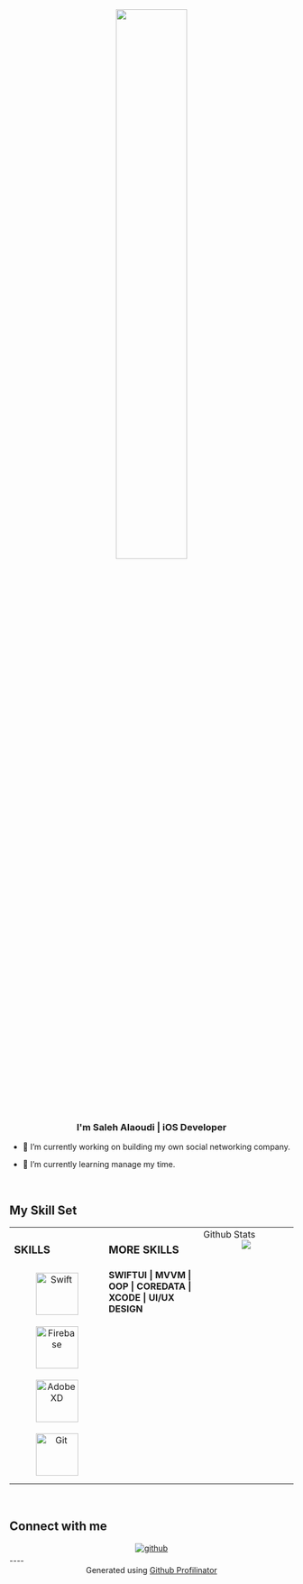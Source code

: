 <div align="center">
<img src="https://rishavanand.github.io/static/images/greetings.gif" align="center" style="width: 50%" />
</div>  
  

### <div align="center">I'm Saleh Alaoudi | iOS Developer </div>  
  

- 🔭 I’m currently working on building my own social networking company.  
  

- 🌱 I’m currently learning manage my time.  
  

  
  

  
  

<br/>  


## My Skill Set  
<table><tr><td valign="top" width="33%">



### SKILLS  
<div align="center">  
<img style="margin: 10px" src="https://profilinator.rishav.dev/skills-assets/swift-original-wordmark.svg" alt="Swift" height="75" />  
<img style="margin: 10px" src="https://profilinator.rishav.dev/skills-assets/firebase.png" alt="Firebase" height="75" />  
<img style="margin: 10px" src="https://profilinator.rishav.dev/skills-assets/adobexd.png" alt="Adobe XD" height="75" />  
<img style="margin: 10px" src="https://profilinator.rishav.dev/skills-assets/git-scm-icon.svg" alt="Git" height="75" />  
</div>

</td><td valign="top" width="33%">



### MORE SKILLS  
#### SWIFTUI | MVVM | OOP | COREDATA | XCODE | UI/UX DESIGN   


</td><td valign="top" width="33%">
Github Stats  
<div align="center"><img src="https://github-readme-stats.vercel.app/api?username=salaoudi&show_icons=true&count_private=true&hide_border=true" align="center" /></div>  

</td></tr></table>  

<br/>  


## Connect with me  
<div align="center">
<a href="https://github.com/salaoudi" target="_blank">
<img src=https://img.shields.io/badge/github-%2324292e.svg?&style=for-the-badge&logo=github&logoColor=white alt=github style="margin-bottom: 5px;" />
</a>  
</div>  
----
<div align="center">Generated using <a href="https://profilinator.rishav.dev/" target="_blank">Github Profilinator</a></div>
